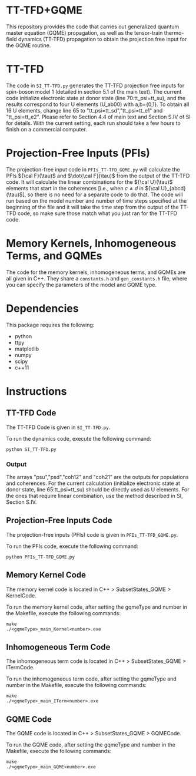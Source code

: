 # TT-TFD+GQME
This repository provides the code that carries out generalized quantum master equation (GQME) propagation, as well as the tensor-train thermo-field dynamics (TT-TFD) propagation to obtain the projection free input for the GQME routine. 

# TT-TFD
The code in `SI_TT-TFD.py` generates the TT-TFD projection free inputs for spin-boson model 1 (detailed in section 5.1 of the main text). The current code initialize electronic state at donor state (line 70:tt_psi=tt_su), and the results correspond to four U elements (U_ab00) with a,b={0,1}. To obtain all 16 U elements, change line 65 to "tt_psi=tt_sd","tt_psi=tt_e1" and "tt_psi=tt_e2". Please refer to Section 4.4 of main text and Section S.IV of SI for details. With the current setting, each run should take a few hours to finish on a commercial computer. 

# Projection-Free Inputs (PFIs)

The projection-free input code in `PFIs_TT-TFD_GQME.py` will calculate the PFIs ${\cal F}(\tau)$ and $\dot{\cal F}(\tau)$ from the output of the TT-TFD code. It will calculate the linear combinations for the ${\cal U}(\tau)$ elements that start in the coherences [i.e., when $c \neq d$ in ${\cal U}_{abcd}(\tau)$], so there is no need for a separate code to do that. The code will run based on the model number and number of time steps specified at the beginning of the file and it will take the time step from the output of the TT-TFD code, so make sure those match what you just ran for the TT-TFD code. 

# Memory Kernels, Inhomogeneous Terms, and GQMEs

The code for the memory kernels, inhomogeneous terms, and GQMEs are all given in C++. They share a `constants.h` and `gen_constants.h` file, where you can specify the parameters of the model and GQME type. 

# Dependencies
 
 This package requires the following:
 
 - python
 - ttpy
 - matplotlib
 - numpy
 - scipy
 - c++11


 # Instructions
 
 ## TT-TFD Code
 
 The TT-TFD Code is given in `SI_TT-TFD.py`.
 
 To run the dynamics code, execute the following command:
 
 ```
 python SI_TT-TFD.py
 ```
 
### Output
The arrays "psu","psd","coh12" and "coh21" are the outputs for populations and coherences. For the current calculation (initialize electronic state at donor state, line 65:tt_psi=tt_su) should be directly used as U elements. For the ones that require linear combination, use the method described in SI, Section S.IV. 
 
## Projection-Free Inputs Code

The projection-free inputs (PFIs) code is given in `PFIs_TT-TFD_GQME.py`.

 To run the PFIs code, execute the following command:
 
 ```
 python PFIs_TT-TFD_GQME.py
 ```
## Memory Kernel Code

The memory kernel code is located in C++ > SubsetStates_GQME > KernelCode.

 To run the memory kernel code, after setting the gqmeType and number in the Makefile, execute the following commands:
 
 ```
 make
 ./<gqmeType>_main_Kernel<number>.exe
 ```
 
 ## Inhomogeneous Term Code

The inhomogeneous term code is located in C++ > SubsetStates_GQME > ITermCode.
 
  To run the inhomogeneous term code, after setting the gqmeType and number in the Makefile, execute the following commands:
 
 ```
 make
 ./<gqmeType>_main_ITerm<number>.exe
 ```
 
 ## GQME Code

The GQME code is located in C++ > SubsetStates_GQME > GQMECode.
 
To run the GQME code, after setting the gqmeType and number in the Makefile, execute the following commands:
 
 ```
 make
 ./<gqmeType>_main_GQME<number>.exe
 ```


